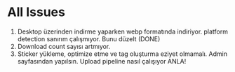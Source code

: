 # All Issues

1. Desktop üzerinden indirme yaparken webp formatında indiriyor. platform detection sanırım çalışmıyor. Bunu düzelt (DONE)
2. Download count sayısı artmıyor.
3. Sticker yükleme, optimize etme ve tag oluşturma eziyet olmamalı. Admin sayfasından yapılsın. Upload pipeline nasıl çalışıyor ANLA!
